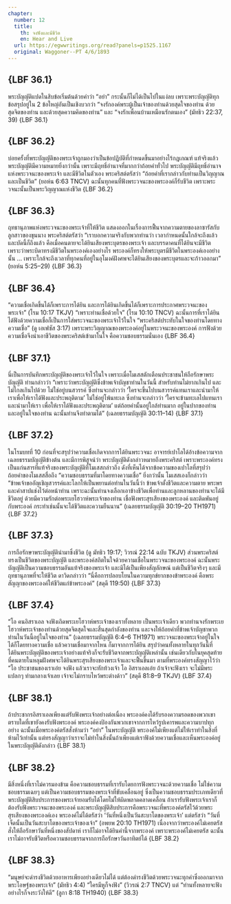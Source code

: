 ```yaml
---
chapter:
  number: 12
  title:
    th: จงฟังและมีชีวิต
    en: Hear and Live
  url: https://egwwritings.org/read?panels=p1525.1167
  original: Waggoner--PT 4/6/1893
---
```


## {LBF 36.1}

พระบัญญัติแปดในสิบข้อเริ่มต้นด้วยคำว่า “อย่า” กระนั้นก็ไม่ได้เป็นไปในแง่ลบ เพราะพระบัญญัติทุกข้อสรุปอยู่ใน 2 ข้อใหญ่อันเป็นเชิงบวกว่า “จงรักองค์พระผู้เป็นเจ้าของท่านด้วยสุดใจของท่าน ด้วยสุดจิตของท่าน และด้วยสุดความคิดของท่าน” และ “จงรักเพื่อนบ้านเหมือนรักตนเอง” (มัทธิว 22:37, 39) {LBF 36.1}

## {LBF 36.2}

บ่อยครั้งที่พระบัญญัติของพระเจ้าถูกมองว่าเป็นข้อปฏิบัติที่กำหนดขึ้นมาอย่างไร้กฎเกณฑ์ แท้จริงแล้วพระบัญญัติมีความหมายยิ่งกว่านั้น เพราะมีฤทธิ์อำนาจที่มากกว่าถ้อยคำทั่วไป พระบัญญัติมีฤทธิ์อำนาจแห่งพระวจนะของพระเจ้า และมีชีวิตในตัวเอง พระคริสต์ตรัสว่า “ถ้อยคำที่เรากล่าวกับท่านเป็นวิญญาณ และเป็นชีวิต” (ยอห์น 6:63 TNCV) ฉะนั้นทุกคนที่ฟังพระวจนะของพระองค์ก็รับชีวิต เพราะพระวจนะนั้นเป็นพระวิญญาณแห่งชีวิต {LBF 36.2}

## {LBF 36.3}

ฤทธานุภาพแห่งพระวจนะของพระเจ้าที่ให้ชีวิต แสดงออกในเรื่องการฟื้นจากความตายของลาซารัสกับลูกสาวของขุนนาง พระคริสต์ตรัสว่า “เราบอกความจริงกับพวกท่านว่า เวลากำหนดนั้นใกล้จะถึงแล้ว และบัดนี้ก็ถึงแล้ว คือเมื่อคนตายจะได้ยินเสียงพระบุตรของพระเจ้า และบรรดาคนที่ได้ยินจะมีชีวิต เพราะว่าพระบิดาทรงมีชีวิตในพระองค์เองอย่างไร พระองค์ก็ทรงให้พระบุตรมีชีวิตในพระองค์เองอย่างนั้น … เพราะใกล้จะถึงเวลาที่ทุกคนที่อยู่ในอุโมงค์ฝังศพจะได้ยินเสียงของพระบุตรและจะก้าวออกมา” (ยอห์น 5:25–29) {LBF 36.3}

## {LBF 36.4}

“ความเชื่อเกิดขึ้นได้ก็เพราะการได้ยิน และการได้ยินเกิดขึ้นได้ก็เพราะการประกาศพระวจนะของพระเจ้า” (โรม 10:17 TKJV) “เพราะท่านเชื่อด้วยใจ” (โรม 10:10 TNCV) ฉะนั้นการที่เราได้ยินได้ฟังด้วยความเชื่อก็เป็นการใส่พระวจนะของพระเจ้าไว้ในใจ “พระคริสต์ประทับในใจของท่านโดยทางความเชื่อ” (ดู เอเฟซัส 3:17) เพราะพระวิญญาณของพระองค์อยู่ในพระวจนะของพระองค์ การฟังด้วยความเชื่อจึงนำเอาชีวิตของพระคริสต์เข้ามาในใจ คือความชอบธรรมนั่นเอง {LBF 36.4}

## {LBF 37.1}

นี่เป็นการบันทึกพระบัญญัติของพระเจ้าไว้ในใจ เพราะเมื่อโมเสสตักเตือนประชาชนให้ถือรักษาพระบัญญัติ ท่านกล่าวว่า “เพราะว่าพระบัญญัติซึ่งข้าพเจ้าบัญชาท่านในวันนี้ สำหรับท่านไม่ยากเกินไป และไม่ไกลเกินไปด้วย ไม่ใช่อยู่บนสวรรค์ ซึ่งท่านจะกล่าวว่า ‘ใครจะขึ้นไปบนสวรรค์แทนเราและนำมาให้เราเพื่อให้เราได้ฟังและประพฤติตาม’ ไม่ใช่อยู่โพ้นทะเล ซึ่งท่านจะกล่าวว่า ‘ใครจะข้ามทะเลไปแทนเราและนำมาให้เรา เพื่อให้เราได้ฟังและประพฤติตาม’ แต่ถ้อยคำนั้นอยู่ใกล้ท่านมาก อยู่ในปากของท่าน และอยู่ในใจของท่าน ฉะนั้นท่านจึงทำตามได้” (เฉลยธรรมบัญญัติ 30:11–14) {LBF 37.1}

## {LBF 37.2}

ในโรมบทที่ 10 ก่อนที่จะสรุปว่าความเชื่อเกิดจากการได้ยินพระวจนะ อาจารย์เปาโลได้อ้างข้อความจากเฉลยธรรมบัญญัติข้างต้น และมีการพิสูจน์ว่า พระบัญญัติดังกล่าวหมายถึงพระคริสต์ เพราะพระองค์ทรงเป็นแก่นสารที่แท้จริงของพระบัญญัติที่โมเสสกล่าวถึง ดังที่เห็นได้จากข้อความของเปาโลที่สรุปว่า ถ้อยคำของโมเสสสื่อถึง “ความชอบธรรมที่มาโดยทางความเชื่อ” ยิ่งกว่านั้น โมเสสเองก็กล่าวว่า “ข้าพเจ้าขออัญเชิญสวรรค์และโลกให้เป็นพยานต่อท่านในวันนี้ว่า ข้าพเจ้าตั้งชีวิตและความตาย พระพรและคำสาปแช่งไว้ต่อหน้าท่าน เพราะฉะนั้นท่านจงเลือกเอาข้างชีวิตเพื่อท่านและลูกหลานของท่านจะได้มีชีวิตอยู่ ด้วยมีความรักต่อพระเยโฮวาห์พระเจ้าของท่าน เชื่อฟังพระสุรเสียงของพระองค์ และติดพันอยู่กับพระองค์ กระทำเช่นนั้นจะได้ชีวิตและความยืนนาน” (เฉลยธรรมบัญญัติ 30:19–20 TH1971) {LBF 37.2}

## {LBF 37.3}

การถือรักษาพระบัญญัตินำมาซึ่งชีวิต (ดู มัทธิว 19:17; วิวรณ์ 22:14 ฉบับ TKJV) ส่วนพระคริสต์ทรงเป็นชีวิตของพระบัญญัติ และพระองค์สถิตในใจด้วยความเชื่อในพระวจนะของพระองค์ ฉะนั้นพระบัญญัติเป็นความชอบธรรมอันแท้จริงของพระเจ้า และมิได้เป็นเพียงสัญลักษณ์ แต่เป็นชีวิตจริงๆ และมีฤทธานุภาพที่จะให้ชีวิต ดาวิดกล่าวว่า “นี่คือการปลอบโยนในความทุกข์ยากของข้าพระองค์ คือพระสัญญาของพระองค์ให้ชีวิตแก่ข้าพระองค์” (สดุดี 119:50) {LBF 37.3}

## {LBF 37.4}

“โอ คนอิสราเอล จงฟังเถิดพระเยโฮวาห์พระเจ้าของเราทั้งหลาย เป็นพระเจ้าเดียว พวกท่านจงรักพระเยโฮวาห์พระเจ้าของท่านด้วยสุดจิตสุดใจและสิ้นสุดกำลังของท่าน และจงให้ถ้อยคำที่ข้าพเจ้าบัญชาพวกท่านในวันนี้อยู่ในใจของท่าน” (เฉลยธรรมบัญญัติ 6:4–6 TH1971) พระวจนะของพระเจ้าอยู่ในใจได้ก็โดยทางความเชื่อ แล้วความเชื่อมาจากไหน ก็มาจากการได้ยิน สรุปว่าคนทั้งหลายในทุกวันนี้ที่ได้ยินพระบัญญัติของพระเจ้าอย่างแท้จริงก็จะรับชีวิตจากพระบัญญัติเหล่านั้น เช่นเดียวกับในยุคสุดท้ายที่คนตายในหลุมฝังศพจะได้ยินพระสุรเสียงของพระเจ้าและจะฟื้นขึ้นมา ตามที่พระองค์ทรงสัญญาไว้ว่า “โอ ประชาชนของเราเอ๋ย จงฟัง แล้วเราจะทักท้วงเจ้า โอ อิสราเอลเอ๋ย ถ้าเจ้าจะฟังเรา จะไม่มีพระแปลกๆ ท่ามกลางเจ้าเลย เจ้าจะไม่กราบไหว้พระต่างด้าว” (สดุดี 81:8–9 TKJV) {LBF 37.4}

## {LBF 38.1}

ถ้าประชากรอิสราเอลเพียงแต่รับฟังพระเจ้าอย่างต่อเนื่อง พระองค์คงได้รับรองความรอดของพวกเขา ตราบใดที่เขายังคงรับฟังพระองค์ พระองค์คงป้องกันพวกเขาจากการไหว้รูปเคารพและความบาปทุกอย่าง ฉะนั้นเมื่อพระองค์ตรัสสั่งห้ามว่า “อย่า” ในพระบัญญัติ พระองค์ไม่เพียงแต่ไม่ให้เราทำในสิ่งที่ห้ามไว้เท่านั้น แต่ทรงสัญญาว่าเราจะไม่ทำในสิ่งนั้นถ้าเพียงแต่เราฟังด้วยความเชื่อและเห็นพระองค์อยู่ในพระบัญญัติดังกล่าว {LBF 38.1}

## {LBF 38.2}

มีสิ่งหนึ่งที่เราไม่ควรมองข้าม คือความชอบธรรมที่เรารับโดยการฟังพระวจนะด้วยความเชื่อ ไม่ใช่ความชอบธรรมเฉยๆ แต่เป็นความชอบธรรมของพระเจ้าที่ขับเคลื่อนอยู่ ซึ่งเป็นความชอบธรรมประเภทเดียวที่พระบัญญัติสิบประการของพระเจ้ายอมรับได้โดยไม่ให้ผิดพลาดคลาดเคลื่อน ถ้าเรารับฟังพระเจ้าเราก็ต้องรับฟังพระวจนะของพระองค์ และพระบัญญัติสิบประการคือพระวจนะที่พระองค์ตรัสไว้ด้วยพระสุรเสียงของพระองค์เอง พระองค์ไม่ได้ตรัสว่า ‘วันที่หนึ่งเป็นวันสะบาโตของพระเจ้า’ แต่ตรัสว่า “วันที่เจ็ดนั้นเป็นวันสะบาโตของพระเจ้าของเจ้า” (อพยพ 20:10 TH1971) เนื่องจากว่าพระองค์ไม่เคยตรัสสั่งให้ถือรักษาวันที่หนึ่งของสัปดาห์ เราก็ไม่อาจได้ยินคำนี้จากพระองค์ เพราะพระองค์ไม่เคยตรัส ฉะนั้นเราไม่อาจรับชีวิตหรือความชอบธรรมจากการถือรักษาวันอาทิตย์ได้ {LBF 38.2}

## {LBF 38.3}

“มนุษย์จะดำรงชีวิตด้วยอาหารเพียงอย่างเดียวไม่ได้ แต่ต้องดำรงชีวิตด้วยพระวจนะทุกคำซึ่งออกมาจากพระโอษฐ์ของพระเจ้า” (มัทธิว 4:4) “ใครมีหูก็จงฟัง” (วิวรณ์ 2:7 TNCV) แต่ “ท่านทั้งหลายจะฟังอย่างไรก็จงระวังให้ดี” (ลูกา 8:18 TH1940) {LBF 38.3}
